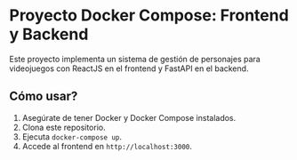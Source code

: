 # Proyecto Docker Compose: Frontend y Backend

Este proyecto implementa un sistema de gestión de personajes para videojuegos con ReactJS en el frontend y FastAPI en el backend.

## Cómo usar?
1. Asegúrate de tener Docker y Docker Compose instalados.
2. Clona este repositorio.
3. Ejecuta `docker-compose up`.
4. Accede al frontend en `http://localhost:3000`.
